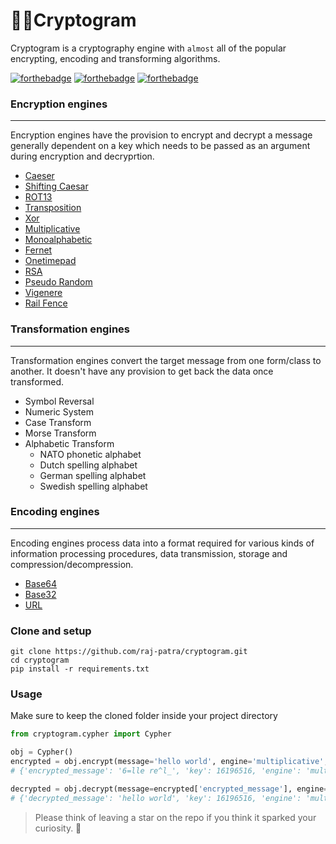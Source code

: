 # 🐱‍💻Cryptogram
Cryptogram is a cryptography engine with `almost` all of the popular encrypting, encoding and transforming algorithms.

[![forthebadge](https://forthebadge.com/images/badges/built-with-swag.svg)](https://forthebadge.com)
[![forthebadge](https://forthebadge.com/images/badges/powered-by-black-magic.svg)](https://forthebadge.com)
[![forthebadge](https://forthebadge.com/images/badges/check-it-out.svg)](https://forthebadge.com)

### Encryption engines
---
Encryption engines have the provision to encrypt and decrypt a message generally dependent on a key which
needs to be passed as an argument during encryption and decryprtion.
* [Caeser](https://en.wikipedia.org/wiki/Caesar_cipher)
* [Shifting Caesar](https://en.wikipedia.org/wiki/Caesar_cipher)
* [ROT13](https://en.wikipedia.org/wiki/ROT13)
* [Transposition](https://en.wikipedia.org/wiki/Transposition_cipher)
* [Xor](https://en.wikipedia.org/wiki/XOR_cipher)
* [Multiplicative](https://www.tutorialspoint.com/cryptography_with_python/cryptography_with_python_multiplicative_cipher.htm)
* [Monoalphabetic](https://en.wikipedia.org/wiki/Substitution_cipher)
* [Fernet](https://en.wikipedia.org/wiki/Symmetric-key_algorithm)
* [Onetimepad](https://en.wikipedia.org/wiki/One-time_pad)
* [RSA](https://en.wikipedia.org/wiki/RSA_(cryptosystem))
* [Pseudo Random](http://www.google.com?query=how%20to%20shuffle%20list%20python)
* [Vigenere](https://en.wikipedia.org/wiki/Vigen%C3%A8re_cipher)
* [Rail Fence](https://en.wikipedia.org/wiki/Rail_fence_cipher)

### Transformation engines
---
Transformation engines convert the target message from one form/class to another. It doesn't have any
provision to get back the data once transformed.
* Symbol Reversal
* Numeric System
* Case Transform
* Morse Transform
* Alphabetic Transform
    * NATO phonetic alphabet
    * Dutch spelling alphabet
    * German spelling alphabet
    * Swedish spelling alphabet

### Encoding engines
---
Encoding engines process data into a format required for various kinds of information processing procedures, data transmission, storage and compression/decompression.
* [Base64](https://en.wikipedia.org/wiki/Base64)
* [Base32](https://en.wikipedia.org/wiki/Base32)
* [URL](https://en.wikipedia.org/wiki/Percent-encoding)


### Clone and setup
```
git clone https://github.com/raj-patra/cryptogram.git
cd cryptogram
pip install -r requirements.txt
```

### Usage
Make sure to keep the cloned folder inside your project directory
```python
from cryptogram.cypher import Cypher

obj = Cypher()
encrypted = obj.encrypt(message='hello world', engine='multiplicative',  key=16196516)
# {'encrypted_message': '6=lle re^l_', 'key': 16196516, 'engine': 'multiplicative'}

decrypted = obj.decrypt(message=encrypted['encrypted_message'], engine=encrypted['engine'], key=encrypted['key'])
# {'decrypted_message': 'hello world', 'key': 16196516, 'engine': 'multiplicative'}

```

> Please think of leaving a star on the repo if you think it sparked your curiosity. 🙏